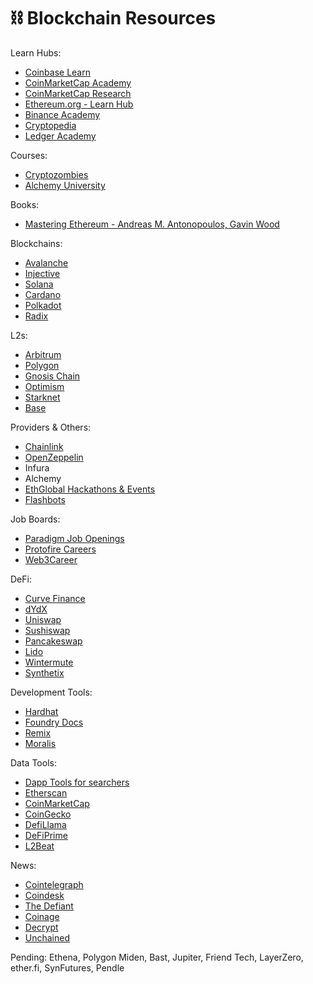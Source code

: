 # ⛓️ Blockchain Resources

Learn Hubs:

- [Coinbase Learn](https://www.coinbase.com/learn)
- [CoinMarketCap Academy](https://coinmarketcap.com/academy)
- [CoinMarketCap Research](https://coinmarketcap.com/academy/categories/cmc-research)
- [Ethereum.org - Learn Hub](https://ethereum.org/en/learn/)
- [Binance Academy](https://academy.binance.com/en)
- [Cryptopedia](https://www.gemini.com/cryptopedia)
- [Ledger Academy](https://www.ledger.com/academy)

Courses:

- [Cryptozombies](https://cryptozombies.io/)
- [Alchemy University](https://www.alchemy.com/university)

Books:

- [Mastering Ethereum - Andreas M. Antonopoulos, Gavin Wood](https://github.com/ethereumbook/ethereumbook)

Blockchains:

- [Avalanche](https://www.avax.network/)
- [Injective](https://injective.com/)
- [Solana](https://solana.com/)
- [Cardano](https://cardano.org/)
- [Polkadot](https://polkadot.network/)
- [Radix](https://www.radixdlt.com/)

L2s:

- [Arbitrum](https://arbitrum.io/)
- [Polygon](https://polygon.technology/)
- [Gnosis Chain](https://www.gnosis.io/)
- [Optimism](https://www.optimism.io/)
- [Starknet](https://www.starknet.io/en)
- [Base](https://base.org/)

Providers & Others:

- [Chainlink](https://chain.link/)
- [OpenZeppelin](https://www.openzeppelin.com/)
- Infura
- Alchemy
- [EthGlobal Hackathons & Events](https://ethglobal.com/)
- [Flashbots](https://www.flashbots.net/)

Job Boards:

- [Paradigm Job Openings](https://www.paradigm.xyz/opportunities)
- [Protofire Careers](https://protofire.io/careers)
- [Web3Career](https://web3.career/)

DeFi:

- [Curve Finance](https://curve.fi/)
- [dYdX](https://dydx.exchange/)
- [Uniswap](https://uniswap.org/)
- [Sushiswap](https://www.sushi.com/)
- [Pancakeswap](https://pancakeswap.finance/)
- [Lido](https://lido.fi/)
- [Wintermute](https://www.wintermute.com/)
- [Synthetix](https://synthetix.io/)

Development Tools:

- [Hardhat](https://hardhat.org/)
- [Foundry Docs](https://book.getfoundry.sh/)
- [Remix](https://remix.ethereum.org/)
- [Moralis](https://moralis.io/)

Data Tools:

- [Dapp Tools for searchers](https://dapp.tools/)
- [Etherscan](https://etherscan.io/)
- [CoinMarketCap](https://coinmarketcap.com/)
- [CoinGecko](https://www.coingecko.com/)
- [DefiLlama](https://defillama.com/)
- [DeFiPrime](https://defiprime.com/)
- [L2Beat](https://l2beat.com/)

News:

- [Cointelegraph](https://cointelegraph.com/)
- [Coindesk](https://www.coindesk.com/)
- [The Defiant](https://thedefiant.io/)
- [Coinage](https://www.coinage.media/)
- [Decrypt](https://decrypt.co/)
- [Unchained](https://unchainedcrypto.com/news/)

Pending:
Ethena, Polygon Miden, Bast, Jupiter, Friend Tech, LayerZero, ether.fi, SynFutures, Pendle

